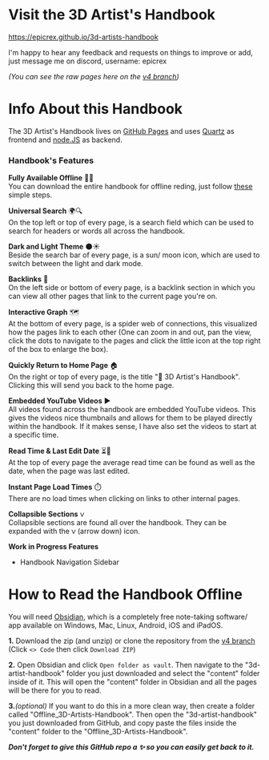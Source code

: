 # Visit the 3D Artist's Handbook
https://epicrex.github.io/3d-artists-handbook<br>

I'm happy to hear any feedback and requests on things to improve or add, just message me on discord, username: epicrex

_(You can see the raw pages here on the [v4 branch](https://github.com/Epicrex/3d-artists-handbook/tree/v4))_
# Info About this Handbook

The 3D Artist's Handbook lives on [GitHub Pages](https://epicrex.github.io/3d-artists-handbook) and uses [Quartz](https://github.com/jackyzha0/quartz) as frontend and [node.JS](https://nodejs.org/en) as backend.

### Handbook's Features
**Fully Available Offline** 📶❌<br>
  You can download the entire handbook for offline reding, just follow [these](#how-to-read-the-handbook-offline) simple steps.

**Universal Search** 🌍🔍<br>
  On the top left or top of every page, is a search field which can be used to search for headers or words all across the handbook.

**Dark and Light Theme** 🌑☀️<br>
  Beside the search bar of every page, is a sun/ moon icon, which are used to switch between the light and dark mode.

**Backlinks** 🔗<br>
  On the left side or bottom of every page, is a backlink section in which you can view all other pages that link to the current page you're on.
  
**Interactive Graph** 🗺️<br>
  At the bottom of every page, is a spider web of connections, this visualized how the pages link to each other (One can zoom in and out, pan the view, click the dots to navigate to the pages and click the little icon at the top right of the box to enlarge the box).
  
**Quickly Return to Home Page** 🏠<br>
  On the right or top of every page, is the title "🦑 3D Artist's Handbook". Clicking this will send you back to the home page.
  
**Embedded YouTube Videos** ▶️<br>
  All videos found across the handbook are embedded YouTube videos. This gives the videos nice thumbnails and allows for them to be played directly within the handbook. If it makes sense, I have also set the videos to start at a specific time.
  
**Read Time & Last Edit Date** ⏳📅<br>
  At the top of every page the average read time can be found as well as the date, when the page was last edited.
  
**Instant Page Load Times** ⏱️<br>
  There are no load times when clicking on links to other internal pages.
  
**Collapsible Sections** `ᐯ`<br>
  Collapsible sections are found all over the handbook. They can be expanded with the `ᐯ` (arrow down) icon.
  
**Work in Progress Features**
- Handbook Navigation Sidebar

# How to Read the Handbook Offline

You will need [Obsidian](https://obsidian.md/), which is a completely free note-taking software/ app available on Windows, Mac, Linux, Android, iOS and iPadOS.

**1.** Download the zip (and unzip) or clone the repository from the [v4 branch](https://github.com/Epicrex/3d-artists-handbook/tree/v4) (Click `<> Code` then click `Download ZIP`)<br>

**2.** Open Obsidian and click `Open folder as vault`. Then navigate to the "3d-artist-handbook" folder you just downloaded and select the "content" folder inside of it. This will open the "content" folder in Obsidian and all the pages will be there for you to read.<br>

**3.**_(optional)_ If you want to do this in a more clean way, then create a folder called "Offline_3D-Artists-Handbook". Then open the "3d-artist-handbook" you just downloaded from GitHub, and copy paste the files inside the "content" folder to the "Offline_3D-Artists-Handbook".


**_Don't forget to give this GitHub repo a ✨ so you can easily get back to it._**

